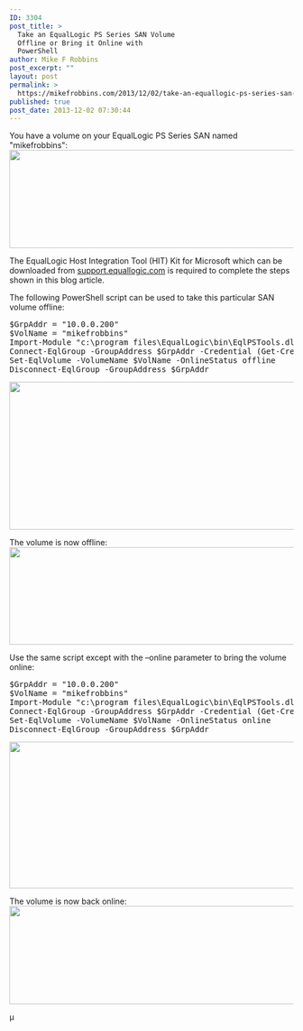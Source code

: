 ```yaml
---
ID: 3304
post_title: >
  Take an EqualLogic PS Series SAN Volume
  Offline or Bring it Online with
  PowerShell
author: Mike F Robbins
post_excerpt: ""
layout: post
permalink: >
  https://mikefrobbins.com/2013/12/02/take-an-equallogic-ps-series-san-volume-offline-or-bring-it-online-with-powershell/
published: true
post_date: 2013-12-02 07:30:44
---
```

You have a volume on your EqualLogic PS Series SAN named "mikefrobbins":
<a href="http://mikefrobbins.com/wp-content/uploads/2012/02/san-offline1.png"><img class="alignnone size-full wp-image-3305" title="san-offline1" alt="" src="http://mikefrobbins.com/wp-content/uploads/2012/02/san-offline1.png" width="640" height="174" /></a>

The EqualLogic Host Integration Tool (HIT) Kit for Microsoft which can be downloaded from <a href="http://support.equallogic.com/" target="_blank">support.equallogic.com</a> is required to complete the steps shown in this blog article.

The following PowerShell script can be used to take this particular SAN volume offline:
<pre class="lang:ps decode:true">$GrpAddr = "10.0.0.200"
$VolName = "mikefrobbins"
Import-Module "c:\program files\EqualLogic\bin\EqlPSTools.dll"
Connect-EqlGroup -GroupAddress $GrpAddr -Credential (Get-Credential)
Set-EqlVolume -VolumeName $VolName -OnlineStatus offline
Disconnect-EqlGroup -GroupAddress $GrpAddr</pre>
<a href="http://mikefrobbins.com/wp-content/uploads/2012/02/san-offline2.png"><img class="alignnone size-full wp-image-3306" title="san-offline2" alt="" src="http://mikefrobbins.com/wp-content/uploads/2012/02/san-offline2.png" width="538" height="262" /></a>

The volume is now offline:
<a href="http://mikefrobbins.com/wp-content/uploads/2012/02/san-offline3.png"><img class="alignnone size-full wp-image-3309" title="san-offline3" alt="" src="http://mikefrobbins.com/wp-content/uploads/2012/02/san-offline3.png" width="640" height="173" /></a>

Use the same script except with the –online parameter to bring the volume online:
<pre class="lang:ps decode:true">$GrpAddr = "10.0.0.200"
$VolName = "mikefrobbins"
Import-Module "c:\program files\EqualLogic\bin\EqlPSTools.dll"
Connect-EqlGroup -GroupAddress $GrpAddr -Credential (Get-Credential)
Set-EqlVolume -VolumeName $VolName -OnlineStatus online
Disconnect-EqlGroup -GroupAddress $GrpAddr</pre>
<a href="http://mikefrobbins.com/wp-content/uploads/2012/02/san-offline4.png"><img class="alignnone size-full wp-image-3307" title="san-offline4" alt="" src="http://mikefrobbins.com/wp-content/uploads/2012/02/san-offline4.png" width="541" height="260" /></a>

The volume is now back online:
<a href="http://mikefrobbins.com/wp-content/uploads/2012/02/san-offline1.png"><img class="alignnone size-full wp-image-3305" title="san-offline1" alt="" src="http://mikefrobbins.com/wp-content/uploads/2012/02/san-offline1.png" width="640" height="174" /></a>

µ